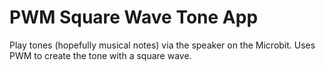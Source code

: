 PWM Square Wave Tone App
========================

Play tones (hopefully musical notes) via the speaker on the Microbit. Uses PWM
to create the tone with a square wave.

